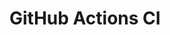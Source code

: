 # GitHub Actions CI












































































































































































































































































































































































































































































































































































































































































































































































































































































































































































































































































































































































































































































































































































































































































































































































































































































































































































































































































































































































































































































































































































































































































































































































































































































































































































































































































































































































































































































































